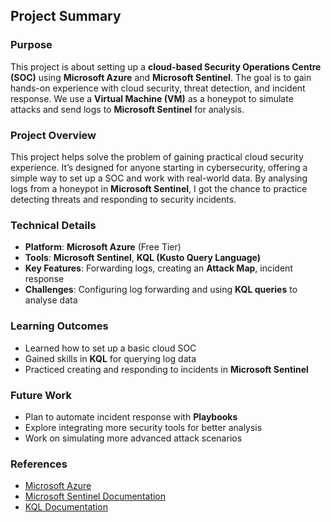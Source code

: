 ## Project Summary

### Purpose  
This project is about setting up a **cloud-based Security Operations Centre (SOC)** using **Microsoft Azure** and **Microsoft Sentinel**. The goal is to gain hands-on experience with cloud security, threat detection, and incident response. We use a **Virtual Machine (VM)** as a honeypot to simulate attacks and send logs to **Microsoft Sentinel** for analysis.

### Project Overview  
This project helps solve the problem of gaining practical cloud security experience. It’s designed for anyone starting in cybersecurity, offering a simple way to set up a SOC and work with real-world data. By analysing logs from a honeypot in **Microsoft Sentinel**, I got the chance to practice detecting threats and responding to security incidents.

### Technical Details  
- **Platform**: **Microsoft Azure** (Free Tier)  
- **Tools**: **Microsoft Sentinel**, **KQL (Kusto Query Language)**  
- **Key Features**: Forwarding logs, creating an **Attack Map**, incident response  
- **Challenges**: Configuring log forwarding and using **KQL queries** to analyse data

### Learning Outcomes  
- Learned how to set up a basic cloud SOC  
- Gained skills in **KQL** for querying log data  
- Practiced creating and responding to incidents in **Microsoft Sentinel**

### Future Work  
- Plan to automate incident response with **Playbooks**  
- Explore integrating more security tools for better analysis  
- Work on simulating more advanced attack scenarios

### References  
- [Microsoft Azure](https://azure.microsoft.com)  
- [Microsoft Sentinel Documentation](https://learn.microsoft.com/en-us/azure/sentinel/)  
- [KQL Documentation](https://learn.microsoft.com/en-us/azure/data-explorer/kusto/query/)
